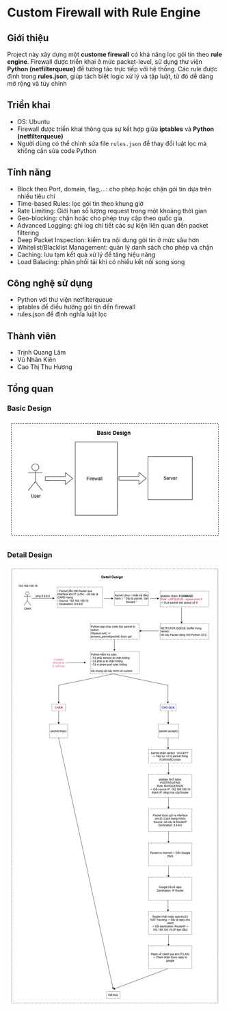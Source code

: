 # Custom Firewall with Rule Engine

## Giới thiệu

Project này xây dựng một **custome firewall** có khả năng lọc gói tin theo **rule engine**. Firewall được triển khai ở mức packet-level, sử dụng thư viện **Python (netfilterqueue)** để tương tác trực tiếp với hệ thống. Các rule được định trong **rules.json**, giúp tách biệt logic xử lý và tập luật, từ đó dễ dàng mở rộng và tùy chỉnh

## Triển khai

- OS: Ubuntu
- Firewall được triển khai thông qua sự kết hợp giữa **iptables** và **Python (netfilterqueue)**
- Người dùng có thể chỉnh sửa file `rules.json` để thay đổi luật lọc mà không cần sửa code Python

## Tính năng

- Block theo Port, domain, flag,...: cho phép hoặc chặn gói tin dựa trên nhiều tiêu chí
- Time-based Rules: lọc gói tin theo khung giờ
- Rate Limiting: Giới hạn số lượng request trong một khoảng thời gian
- Geo-blocking: chặn hoặc cho phép truy cập theo quốc gia
- Advanced Logging: ghi log chi tiết các sự kiện liên quan đến packet filtering
- Deep Packet Inspection: kiểm tra nội dung gói tin ở mức sâu hơn
- Whitelist/Blacklist Management: quản lý danh sách cho phép và chặn
- Caching: lưu tạm kết quả xử lý để tăng hiệu năng
- Load Balacing: phân phối tải khi có nhiều kết nối song song

## Công nghệ sử dụng

- Python với thư viện netfilterqueue
- iptables để điều hướng gói tin đến firewall
- rules.json để định nghĩa luật lọc

## Thành viên

- Trịnh Quang Lâm
- Vũ Nhân Kiên
- Cao Thị Thu Hương

## Tổng quan

### Basic Design

<p align="center">
  <img src="BD.drawio.png" alt="Project image" style="max-width:100%;height:auto;" />
</p>

### Detail Design

<p align="center">
  <img src="network.jpg" alt="Project image" style="max-width:100%;height:auto;" />
</p>
